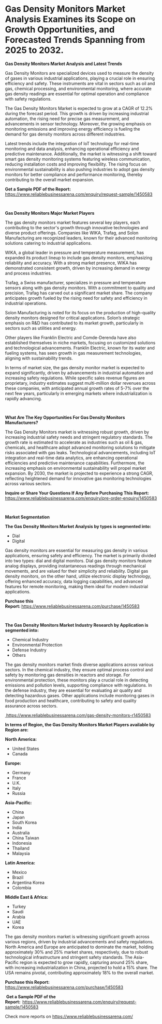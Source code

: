 <p><h1>Gas Density Monitors Market Analysis Examines its Scope on Growth Opportunities, and Forecasted Trends Spanning from 2025 to 2032.</h1></p><p><strong>Gas Density Monitors Market Analysis and Latest Trends</strong></p>
<p><p>Gas Density Monitors are specialized devices used to measure the density of gases in various industrial applications, playing a crucial role in ensuring efficiency and safety. These instruments are vital in sectors such as oil and gas, chemical processing, and environmental monitoring, where accurate gas density readings are essential for optimal operation and compliance with safety regulations.</p><p>The Gas Density Monitors Market is expected to grow at a CAGR of 12.2% during the forecast period. This growth is driven by increasing industrial automation, the rising need for precise gas measurement, and advancements in sensor technology. Moreover, the growing emphasis on monitoring emissions and improving energy efficiency is fueling the demand for gas density monitors across different industries.</p><p>Latest trends include the integration of IoT technology for real-time monitoring and data analysis, enhancing operational efficiency and predictive maintenance. Additionally, the market is witnessing a shift toward smart gas density monitoring systems featuring wireless communication, reducing installation costs and improving flexibility. The rising focus on environmental sustainability is also pushing industries to adopt gas density monitors for better compliance and performance monitoring, thereby contributing to the overall market expansion.</p></p>
<p><strong>Get a Sample PDF of the Report:&nbsp;</strong> <a href="https://www.reliablebusinessarena.com/enquiry/request-sample/1450583?utm_campaign=2803&utm_medium=2&utm_source=Github&utm_content=ia&utm_term=27022025&utm_id=gas-density-monitors">https://www.reliablebusinessarena.com/enquiry/request-sample/1450583</a></p>
<p>&nbsp;</p>
<p><strong>Gas Density Monitors Major Market Players</strong></p>
<p><p>The gas density monitors market features several key players, each contributing to the sector's growth through innovative technologies and diverse product offerings. Companies like WIKA, Trafag, and Solon Manufacturing are recognized leaders, known for their advanced monitoring solutions catering to industrial applications.</p><p>WIKA, a global leader in pressure and temperature measurement, has expanded its product lineup to include gas density monitors, emphasizing reliability and accuracy. With a strong market presence, WIKA has demonstrated consistent growth, driven by increasing demand in energy and process industries.</p><p>Trafag, a Swiss manufacturer, specializes in pressure and temperature sensors along with gas density monitors. With a commitment to quality and precision, Trafag has carved out a significant market share. The company anticipates growth fueled by the rising need for safety and efficiency in industrial operations.</p><p>Solon Manufacturing is noted for its focus on the production of high-quality density monitors designed for critical applications. Solon’s strategic emphasis on R&D has contributed to its market growth, particularly in sectors such as utilities and energy.</p><p>Other players like Franklin Electric and Comde-Derenda have also established themselves in niche markets, focusing on customized solutions and technological advancements. Franklin Electric, known for its water and fueling systems, has seen growth in gas measurement technologies, aligning with sustainability trends.</p><p>In terms of market size, the gas density monitor market is expected to expand significantly, driven by advancements in industrial automation and increasing safety regulations. While specific sales revenue figures are proprietary, industry estimates suggest multi-million dollar revenues across these companies, with anticipated annual growth rates of 5-7% over the next few years, particularly in emerging markets where industrialization is rapidly advancing.</p></p>
<p>&nbsp;</p>
<p><strong>What Are The Key Opportunities For Gas Density Monitors Manufacturers?</strong></p>
<p><p>The Gas Density Monitors market is witnessing robust growth, driven by increasing industrial safety needs and stringent regulatory standards. The growth rate is estimated to accelerate as industries such as oil & gas, chemicals, and healthcare adopt advanced monitoring solutions to mitigate risks associated with gas leaks. Technological advancements, including IoT integration and real-time data analytics, are enhancing operational efficiencies and predictive maintenance capabilities. Furthermore, the increasing emphasis on environmental sustainability will propel market expansion. By 2030, the market is projected to experience a strong CAGR, reflecting heightened demand for innovative gas monitoring technologies across various sectors.</p></p>
<p><strong>Inquire or Share Your Questions If Any Before Purchasing This Report:</strong> <a href="https://www.reliablebusinessarena.com/enquiry/pre-order-enquiry/1450583?utm_campaign=2803&utm_medium=2&utm_source=Github&utm_content=ia&utm_term=27022025&utm_id=gas-density-monitors">https://www.reliablebusinessarena.com/enquiry/pre-order-enquiry/1450583</a></p>
<p>&nbsp;</p>
<p><strong>Market Segmentation</strong></p>
<p><strong>The Gas Density Monitors Market Analysis by types is segmented into:</strong></p>
<p><ul><li>Dial</li><li>Digital</li></ul></p>
<p><p>Gas density monitors are essential for measuring gas density in various applications, ensuring safety and efficiency. The market is primarily divided into two types: dial and digital monitors. Dial gas density monitors feature analog displays, providing instantaneous readings through mechanical movements, and are valued for their simplicity and reliability. Digital gas density monitors, on the other hand, utilize electronic display technology, offering enhanced accuracy, data logging capabilities, and advanced features for remote monitoring, making them ideal for modern industrial applications.</p></p>
<p><strong>Purchase this Report:&nbsp;</strong><a href="https://www.reliablebusinessarena.com/purchase/1450583?utm_campaign=2803&utm_medium=2&utm_source=Github&utm_content=ia&utm_term=27022025&utm_id=gas-density-monitors">https://www.reliablebusinessarena.com/purchase/1450583</a></p>
<p>&nbsp;</p>
<p><strong>The Gas Density Monitors Market Industry Research by Application is segmented into:</strong></p>
<p><ul><li>Chemical Industry</li><li>Environmental Protection</li><li>Defense Industry</li><li>Others</li></ul></p>
<p><p>The gas density monitors market finds diverse applications across various sectors. In the chemical industry, they ensure optimal process control and safety by monitoring gas densities in reactors and storage. For environmental protection, these monitors play a crucial role in detecting emissions and pollution levels, supporting compliance with regulations. In the defense industry, they are essential for evaluating air quality and detecting hazardous gases. Other applications include monitoring gases in food production and healthcare, contributing to safety and quality assurance across sectors.</p></p>
<p><a href="https://www.reliablebusinessarena.com/gas-density-monitors-r1450583?utm_campaign=2803&utm_medium=2&utm_source=Github&utm_content=ia&utm_term=27022025&utm_id=gas-density-monitors">&nbsp;https://www.reliablebusinessarena.com/gas-density-monitors-r1450583</a></p>
<p><strong>In terms of Region, the Gas Density Monitors Market Players available by Region are:</strong></p>
<p>
    <p> <strong> North America: </strong>
        <ul>
            <li>United States</li>
            <li>Canada</li>
        </ul>
        </p> 
    <p> <strong> Europe: </strong>
        <ul>
            <li>Germany</li>
            <li>France</li>
            <li>U.K.</li>
            <li>Italy</li>
            <li>Russia</li>
        </ul>
        </p> 
    <p> <strong> Asia-Pacific: </strong>
        <ul>
            <li>China</li>
            <li>Japan</li>
            <li>South Korea</li>
            <li>India</li>
            <li>Australia</li>
            <li>China Taiwan</li>
            <li>Indonesia</li>
            <li>Thailand</li>
            <li>Malaysia</li>
        </ul>
        </p> 
    <p> <strong> Latin America: </strong>
        <ul>
            <li>Mexico</li>
            <li>Brazil</li>
            <li>Argentina Korea</li>
            <li>Colombia</li>
        </ul>
        </p> 
    <p> <strong> Middle East & Africa: </strong>
        <ul>
            <li>Turkey</li>
            <li>Saudi</li>
            <li>Arabia</li>
            <li>UAE</li>
            <li>Korea</li>
        </ul>
    </p>
    </p>
<p><p>The gas density monitors market is witnessing significant growth across various regions, driven by industrial advancements and safety regulations. North America and Europe are anticipated to dominate the market, holding approximately 30% and 25% market shares, respectively, due to robust technological infrastructure and stringent safety standards. The Asia-Pacific region is expected to grow rapidly, capturing around 25% share, with increasing industrialization in China, projected to hold a 15% share. The USA remains pivotal, contributing approximately 18% to the overall market.</p></p>
<p><strong>Purchase this Report: </strong><a href="https://www.reliablebusinessarena.com/purchase/1450583?utm_campaign=2803&utm_medium=2&utm_source=Github&utm_content=ia&utm_term=27022025&utm_id=gas-density-monitors">https://www.reliablebusinessarena.com/purchase/1450583</a></p>
<p>&nbsp;<strong>Get a Sample PDF of the Report:&nbsp;&nbsp;</strong><a href="https://www.reliablebusinessarena.com/enquiry/request-sample/1450583?utm_campaign=2803&utm_medium=2&utm_source=Github&utm_content=ia&utm_term=27022025&utm_id=gas-density-monitors">https://www.reliablebusinessarena.com/enquiry/request-sample/1450583</a></p>
<p><strong></strong></p>
<p>Check more reports on <a href="https://www.reliablebusinessarena.com/?utm_campaign=2803&utm_medium=2&utm_source=Github&utm_content=ia&utm_term=27022025&utm_id=gas-density-monitors">https://www.reliablebusinessarena.com/</a></p>